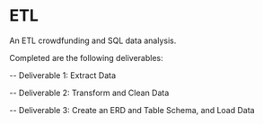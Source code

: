 # ETL

An ETL crowdfunding and SQL data analysis.

Completed are the following deliverables:

-- Deliverable 1: Extract Data

-- Deliverable 2: Transform and Clean Data

-- Deliverable 3: Create an ERD and Table Schema, and Load Data




